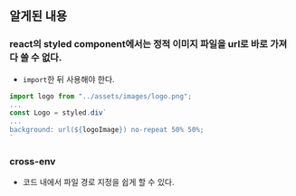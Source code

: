 ## 알게된 내용

### react의 styled component에서는 정적 이미지 파일을 url로 바로 가져다 쓸 수 없다.

- `import`한 뒤 사용해야 한다.

```javascript
import logo from "../assets/images/logo.png";
...
const Logo = styled.div`
...
background: url(${logoImage}) no-repeat 50% 50%;
`
```

### cross-env

- 코드 내에서 파일 경로 지정을 쉽게 할 수 있다.
